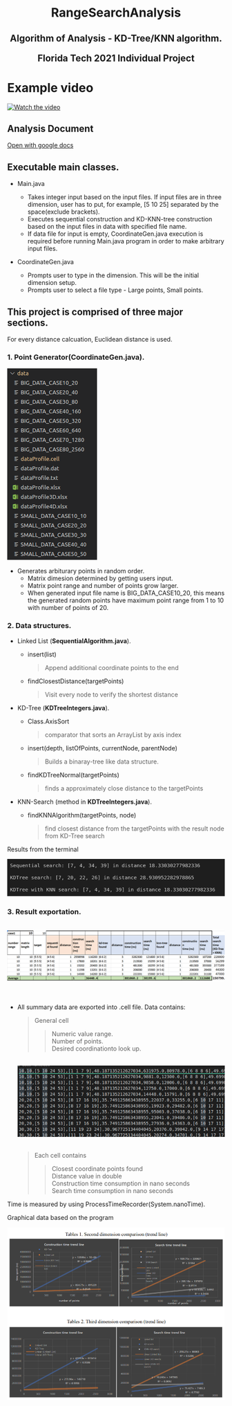 # <p align="center"> RangeSearchAnalysis </p>
## <p align="center"> Algorithm of Analysis - KD-Tree/KNN algorithm.</p><p align="center"> Florida Tech 2021 Individual Project</p> 

# Example video

[![Watch the video](https://img.youtube.com/vi/ivdmGcZo6U8/0.jpg)](https://youtu.be/ivdmGcZo6U8)

## Analysis Document
[Open with google docs](https://docs.google.com/document/d/e/2PACX-1vRfujHl7NoO64K89jJHNc7IfcCo9vlo9-kAUyrkAYfiRDCoFS9X9vtd2ILc5PSRWQ/pub)

## Executable main classes.
 * Main.java
      * Takes integer input based on the input files. If input files are in three dimension, user has to put, for example, [5 10 25] separated by the space(exclude brackets). 
      * Executes sequential construction and KD-KNN-tree construction based on the input files in data with specified file name.
      * If data file for input is empty, CoordinateGen.java execution is required before running Main.java program in order to make arbitrary input files.
      
 * CoordinateGen.java
      * Prompts user to type in the dimension. This will be the initial dimension setup.
      * Prompts user to select a file type - Large points, Small points.

## This project is comprised of three major sections.

For every distance calcuation, Euclidean distance is used.

### 1. Point Generator(**CoordinateGen.java**).

<div align="left">
  <img src="img/data_files.png">  
</div>

  * Generates arbiturary points in random order.
      * Matrix dimesion determined by getting users input.
      * Matrix point range and number of points grow larger.
      * When generated input file name is BIG_DATA_CASE10_20, this means the generated random points have maximum point range from 1 to 10 with number of points of 20. 
      
### 2. Data structures.
  * Linked List (**SequentialAlgorithm.java**).
    * insert(list)
      > Append additional coordinate points to the end </br>
    * findClosestDistance(targetPoints)
      > Visit every node to verify the shortest distance </br>
 
  * KD-Tree (**KDTreeIntegers.java**).
    * Class.AxisSort
      > comparator that sorts an ArrayList by axis index
    * insert(depth, listOfPoints, currentNode, parentNode)
      > Builds a binaray-tree like data structure.
    * findKDTreeNormal(targetPoints)
      > finds a approximately close distance to the targetPoints
  
  * KNN-Search (method in **KDTreeIntegers.java**).
    * findKNNAlgorithm(targetPoints, node)
      > find closest distance from the targetPoints with the result node from KD-Tree search

Results from the terminal
  <div align="left">
    <img src="img/runtime_result.png">  
  </div>

### 3. Result exportation.
  </br>
  <div align="center">
    <img src="img/exel_import.png">  
  </div>
  </br>
  </br>

   * All summary data are exported into .cell file. Data contains:
      > General cell 
      >> Numeric value range. </br>
      >> Number of points. </br>
      >> Desired coordinationto look up. </br>
      
      </br>
        <div align="left">
          <img src="img/terminal_results_to_excel.png">  
        </div>
      </br>
      
      > Each cell contains
      >> Closest coordinate points found </br>
      >> Distance value in double </br>
      >> Construction time consumption in nano seconds </br>
      >> Search time consumption in nano seconds </br>

Time is measured by using ProcessTimeRecorder(System.nanoTime).

Graphical data based on the program
<div align="center">
  <img src="img/graphs.png">  
</div>
